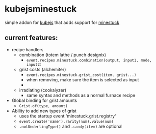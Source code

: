 # kubejsminestuck
 
simple addon for [kubejs](https://www.curseforge.com/minecraft/mc-mods/kubejs) that adds support for [minestuck](https://www.curseforge.com/minecraft/mc-mods/minestuck)

## current features:
- recipe handlers
    - combination (totem lathe / punch designix)
        - `event.recipes.minestuck.combination(output, input1, mode, input2)`
    - grist costs (alchemiter)
        - `event.recipes.minestuck.grist_cost(item, grist...)`
        - when removing, make sure the item is selected as input
        - 
    - irradiating (cookalyzer)
        - same syntax and methods as a normal furnace recipe
- Global binding for grist amounts
    - `Grist.of(type, amount)`
- Ability to add new types of grist
    - uses the startup event 'minestuck.grist.registry'
    - `event.create('name').rarity(num).value(num)`
    - `.notUnderlingType()` and `.candy(item)` are optional
